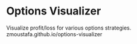 # Options Visualizer 
Visualize profit/loss for various options strategies. 
zmoustafa.github.io/options-visualizer